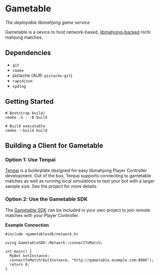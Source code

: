 # Gametable
*The deployable libmahjong game service*

Gametable is a sevice to host network-based, [libmahjong-backed](https://github.com/realliance/libmahjong) riichi mahjong matches.

## Dependencies

- `git`
- `cmake`
- pistache (AUR: `pistache-git`)
- `rapidjson`
- `spdlog`

## Getting Started

```
# Bootstrap build/
cmake -S . -B build

# Build executable
cmake --build build
```

## Building a Client for Gametable

### Option 1: Use Tenpai

[Tenpai](https://github.com/realliance/tenpai) is a boilerplate designed for easy libmahjong Player Controller development. Out of the box, Tenpai supports connecting to gametable matches as well as running local simulations to test your bot with a larger sample size. See the project for more details.

### Option 2: Use the Gametable SDK

The [Gametable SDK](https://github.com/realliance/gametable-sdk) can be included in your own project to join remote matches with your Player Controller.

**Example Connection**

```
#include <gametablesdk/network.h>

using GametableSDK::Network::connectToMatch;

int main() {
  MyBot botInstance;
  connectToMatch(botInstance, "http://gametable.example.com:8080");
  return 0;
}
```
